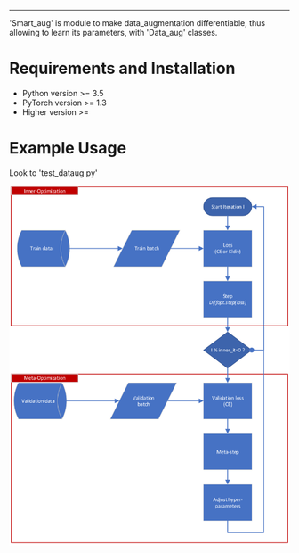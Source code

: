 
----------------
'Smart_aug' is module to make data_augmentation differentiable, thus allowing to learn its parameters, with 'Data_aug' classes.


# Requirements and Installation

* Python version >= 3.5
* PyTorch version >= 1.3
* Higher version >=

# Example Usage

Look to 'test_dataug.py'

![alt text](smart_aug_optim.png "Optim")
